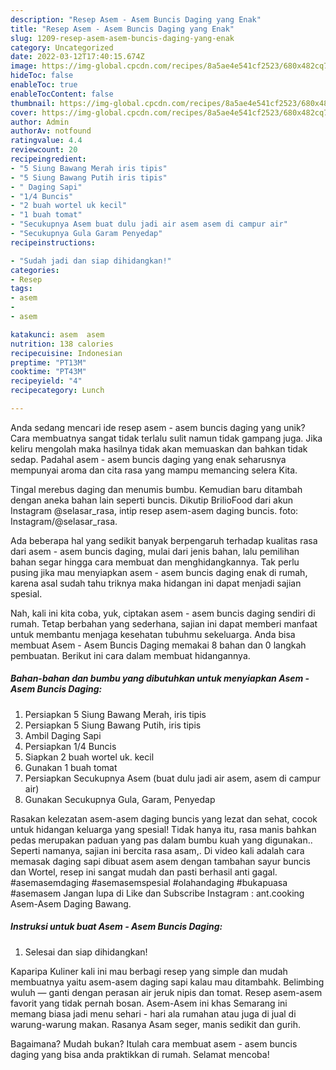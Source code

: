 ```yaml
---
description: "Resep Asem - Asem Buncis Daging yang Enak"
title: "Resep Asem - Asem Buncis Daging yang Enak"
slug: 1209-resep-asem-asem-buncis-daging-yang-enak
category: Uncategorized
date: 2022-03-12T17:40:15.674Z
image: https://img-global.cpcdn.com/recipes/8a5ae4e541cf2523/680x482cq70/asem-asem-buncis-daging-foto-resep-utama.jpg
hideToc: false
enableToc: true
enableTocContent: false
thumbnail: https://img-global.cpcdn.com/recipes/8a5ae4e541cf2523/680x482cq70/asem-asem-buncis-daging-foto-resep-utama.jpg
cover: https://img-global.cpcdn.com/recipes/8a5ae4e541cf2523/680x482cq70/asem-asem-buncis-daging-foto-resep-utama.jpg
author: Admin
authorAv: notfound
ratingvalue: 4.4
reviewcount: 20
recipeingredient:
- "5 Siung Bawang Merah iris tipis"
- "5 Siung Bawang Putih iris tipis"
- " Daging Sapi"
- "1/4 Buncis"
- "2 buah wortel uk kecil"
- "1 buah tomat"
- "Secukupnya Asem buat dulu jadi air asem asem di campur air"
- "Secukupnya Gula Garam Penyedap"
recipeinstructions:

- "Sudah jadi dan siap dihidangkan!"
categories:
- Resep
tags:
- asem
- 
- asem

katakunci: asem  asem 
nutrition: 138 calories
recipecuisine: Indonesian
preptime: "PT13M"
cooktime: "PT43M"
recipeyield: "4"
recipecategory: Lunch

---
```





Anda sedang mencari ide resep asem - asem buncis daging yang unik? Cara membuatnya sangat tidak terlalu sulit namun tidak gampang juga. Jika keliru mengolah maka hasilnya tidak akan memuaskan dan bahkan tidak sedap. Padahal asem - asem buncis daging yang enak seharusnya mempunyai aroma dan cita rasa yang mampu memancing selera Kita.





Tingal merebus daging dan menumis bumbu. Kemudian baru ditambah dengan aneka bahan lain seperti buncis. Dikutip BrilioFood dari akun Instagram @selasar_rasa, intip resep asem-asem daging buncis. foto: Instagram/@selasar_rasa.

Ada beberapa hal yang sedikit banyak berpengaruh terhadap kualitas rasa dari asem - asem buncis daging, mulai dari jenis bahan, lalu pemilihan bahan segar hingga cara membuat dan menghidangkannya. Tak perlu pusing jika mau menyiapkan asem - asem buncis daging enak di rumah, karena asal sudah tahu triknya maka hidangan ini dapat menjadi sajian spesial.






Nah, kali ini kita coba, yuk, ciptakan asem - asem buncis daging sendiri di rumah. Tetap berbahan yang sederhana, sajian ini dapat memberi manfaat untuk membantu menjaga kesehatan tubuhmu sekeluarga. Anda bisa membuat Asem - Asem Buncis Daging memakai 8 bahan dan 0 langkah pembuatan. Berikut ini cara dalam membuat hidangannya.

<!--inarticleads1-->

##### Bahan-bahan dan bumbu yang dibutuhkan untuk menyiapkan Asem - Asem Buncis Daging:

1. Persiapkan 5 Siung Bawang Merah, iris tipis
1. Persiapkan 5 Siung Bawang Putih, iris tipis
1. Ambil  Daging Sapi
1. Persiapkan 1/4 Buncis
1. Siapkan 2 buah wortel uk. kecil
1. Gunakan 1 buah tomat
1. Persiapkan Secukupnya Asem (buat dulu jadi air asem, asem di campur air)
1. Gunakan Secukupnya Gula, Garam, Penyedap


Rasakan kelezatan asem-asem daging buncis yang lezat dan sehat, cocok untuk hidangan keluarga yang spesial! Tidak hanya itu, rasa manis bahkan pedas merupakan paduan yang pas dalam bumbu kuah yang digunakan.. Seperti namanya, sajian ini bercita rasa asam,. Di video kali adalah cara memasak daging sapi dibuat asem asem dengan tambahan sayur buncis dan Wortel, resep ini sangat mudah dan pasti berhasil anti gagal. #asemasemdaging #asemasemspesial #olahandaging #bukapuasa #asemasem Jangan lupa di Like dan Subscribe Instagram : ant.cooking Asem-Asem Daging Bawang. 

<!--inarticleads2-->

##### Instruksi untuk buat Asem - Asem Buncis Daging:


1. Selesai dan siap dihidangkan!

Kaparipa Kuliner kali ini mau berbagi resep yang simple dan mudah membuatnya yaitu asem-asem daging sapi kalau mau ditambahk. Belimbing wuluh — ganti dengan perasan air jeruk nipis dan tomat. Resep asem-asem favorit yang tidak pernah bosan. Asem-Asem ini khas Semarang ini memang biasa jadi menu sehari - hari ala rumahan atau juga di jual di warung-warung makan. Rasanya Asam seger, manis sedikit dan gurih. 

Bagaimana? Mudah bukan? Itulah cara membuat asem - asem buncis daging yang bisa anda praktikkan di rumah. Selamat mencoba!

